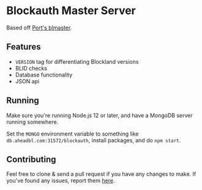 # Blockauth Master Server
Based off [Port's blmaster](https://github.com/Electrk/blmaster). 

## Features

* `VERSION` tag for differentiating Blockland versions
* BLID checks
* Database functionality
* JSON api

## Running
Make sure you're running Node.js 12 or later, and have a MongoDB server running somewhere.

Set the `MONGO` environment variable to something like `db.aheadbl.com:31572/blockauth`, install packages, and do `npm start`.

## Contributing
Feel free to clone & send a pull request if you have any changes to make. If you've found any issues, report them [here](https://github.com/Ahe4d/blmaster/issues).
